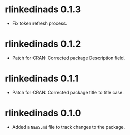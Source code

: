 # rlinkedinads 0.1.3

* Fix token refresh process.

# rlinkedinads 0.1.2

* Patch for CRAN: Corrected package Description field.

# rlinkedinads 0.1.1

* Patch for CRAN: Corrected package title to title case.

# rlinkedinads 0.1.0

* Added a `NEWS.md` file to track changes to the package.
